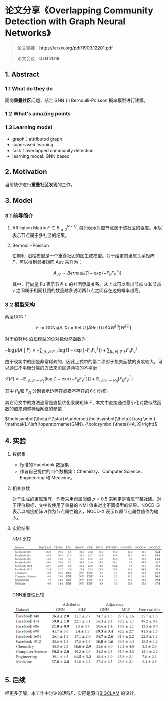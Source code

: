# 论文分享《Overlapping Community Detection with Graph Neural Networks》

> 论文链接：https://arxiv.org/pdf/1909.12201.pdf
>
> 论文会议：**DLG 2019**

## 1. Abstract

### 1.1 What do they do
面向**重叠社区**问题，结合 GNN 和 Bernoulli-Poisson 概率模型进行建模。

### 1.2 What's amazing points

### 1.3 Learning model
- graph：attributed graph
- supervised learning
- task：overlapped community detection
- learning model: GNN based

## 2. Motivation
当前缺少进行**重叠社区发现**的工作。

## 3. Model

### 3.1 前导简介
1. Affiliation Matrix
	$F \in \mathbb{R}_{\geq 0}^{N \times C}$, 每列表示对应节点属于该社区的强度。用以表示节点属于多社区的结果。
	
2. Bernoulli-Poisson

   伯努利-泊松模型是一个重叠社团的图生成模型。对于给定的隶属关系矩阵 $F$，可以得到邻接矩阵 Auv 采样为：

   

   $$A_{u v} \sim Bernoulli \left(1-\exp \left(-F_{u} F_{v}^{T}\right)\right)$$

   

   其中，行向量 Fu 表示节点 u 的社团隶属关系。从上式可以看出节点 u 和节点 v 之间属于相同社团的数量越多说明两节点之间存在边的概率越高。

### 3.2 模型架构

两层GCN：

$$F:=\operatorname{GCN}_{\theta}(A, X)=\operatorname{ReLU}\left(\hat{A} \operatorname{ReLU}\left(\hat{A} X W^{(1)}\right) W^{(2)}\right)$$



对于伯努利-泊松模型的负对数似然函数为：



$-\log p(A \mid F)=-\sum_{(u, v) \in E} \log \left(1-\exp \left(-F_{u} F_{v}^{T}\right)\right)+\sum_{(u, v) \notin E} F_{u} F_{v}^{T}$



由于现实中的图是非常稀疏的，因此上式中的第二项对于损失函数的贡献较大。可以通过不平衡分类的方法来消除这两项的不平衡：

$\mathcal{L}(F)=-\mathbb{E}_{(u, v) \sim P_{E}}\left[\log \left(1-\exp \left(-F_{u} F_{v}^{T}\right)\right)\right]+\mathbb{E}_{(u, v) \sim P_{N}}\left[F_{u} F_{v}^{T}\right]$

其中 $P_E$和 $P_N$ 分别表示边存在或者不存在的均匀分布。



其它论文中的方法通常是直接优化隶属矩阵 $F$ , 本文中直接通过最小化对数似然函数的值来调整神经网络的参数：

$\boldsymbol{\theta}^{\star}=\underset{\boldsymbol{\theta}}{\arg \min } \mathcal{L}\left(\operatorname{GNN}_{\boldsymbol{\theta}}(A, X)\right)$



## 4. 实验

1. 数据集

   - 标准的 Facebook 数据集
   - 作者自己提供的四个数据集：Chemistry、Computer Science、Engineering 和 Medicine。

2. 相关参数

   对于生成的隶属矩阵，作者采用隶属阈值 $ρ=0.5$ 来判定是否属于某社团。对于评价指标，文中仅使用了重叠的 NMI 值来对比不同模型的结果。NOCD-G 表示以邻接矩阵 $A$作为节点属性输入，NOCD-X 表示以原节点属性值作为输入。

3. 实验结果

   NMI 比较

   ![image-20201121084217604](.\assets\NOCD_01.png)

   GNN重要性比较

   ![](.\assets\NOCD_02.png)

## 5. 后续
经更多了解，本工作中讨论的矩阵$F$，实际是源自[BIGCLAM](https://www.researchgate.net/publication/262272761_Overlapping_community_detection_at_scale_A_nonnegative_matrix_factorization_approach) 的设计。